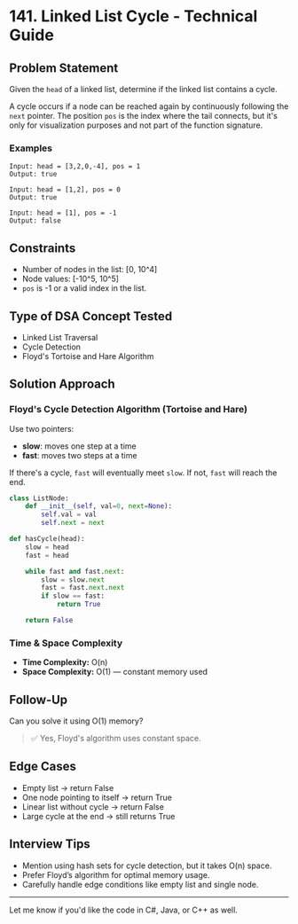 # 141. Linked List Cycle - Technical Guide

## Problem Statement
Given the `head` of a linked list, determine if the linked list contains a cycle.

A cycle occurs if a node can be reached again by continuously following the `next` pointer. The position `pos` is the index where the tail connects, but it's only for visualization purposes and not part of the function signature.

### Examples
```plaintext
Input: head = [3,2,0,-4], pos = 1
Output: true

Input: head = [1,2], pos = 0
Output: true

Input: head = [1], pos = -1
Output: false
```

## Constraints
- Number of nodes in the list: [0, 10^4]
- Node values: [-10^5, 10^5]
- `pos` is -1 or a valid index in the list.

## Type of DSA Concept Tested
- Linked List Traversal
- Cycle Detection
- Floyd's Tortoise and Hare Algorithm

## Solution Approach

### Floyd's Cycle Detection Algorithm (Tortoise and Hare)
Use two pointers:
- **slow**: moves one step at a time
- **fast**: moves two steps at a time

If there's a cycle, `fast` will eventually meet `slow`. If not, `fast` will reach the end.

```python
class ListNode:
    def __init__(self, val=0, next=None):
        self.val = val
        self.next = next

def hasCycle(head):
    slow = head
    fast = head

    while fast and fast.next:
        slow = slow.next
        fast = fast.next.next
        if slow == fast:
            return True

    return False
```

### Time & Space Complexity
- **Time Complexity:** O(n)
- **Space Complexity:** O(1) — constant memory used

## Follow-Up
Can you solve it using O(1) memory?
> ✅ Yes, Floyd's algorithm uses constant space.

## Edge Cases
- Empty list → return False
- One node pointing to itself → return True
- Linear list without cycle → return False
- Large cycle at the end → still returns True

## Interview Tips
- Mention using hash sets for cycle detection, but it takes O(n) space.
- Prefer Floyd’s algorithm for optimal memory usage.
- Carefully handle edge conditions like empty list and single node.

---
Let me know if you'd like the code in C#, Java, or C++ as well.